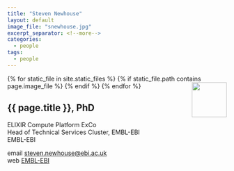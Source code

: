 ```yaml
---
title: "Steven Newhouse"
layout: default
image_file: "snewhouse.jpg"
excerpt_separator: <!--more-->
categories:
  - people
tags:
  - people
---
```


{% for static_file in site.static_files %}
  {% if static_file.path contains page.image_file %}
<img style="float: right; width: 80px;" src="{{ static_file.path | relative_url}}" />
  {% endif %}
{% endfor %}

## {{ page.title }}, PhD

ELIXIR Compute Platform ExCo  
Head of Technical Services Cluster, EMBL-EBI  
EMBL-EBI  

<!--more-->

email [steven.newhouse@ebi.ac.uk](mailto:steven.newhouse@ebi.ac.uk)  
web [EMBL-EBI](https://www.ebi.ac.uk/about/people/steven-newhouse)


